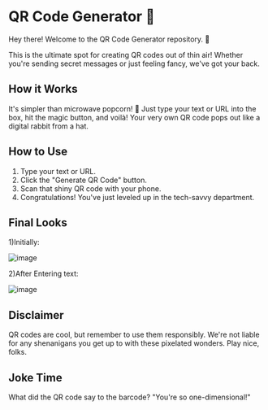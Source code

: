 # QR Code Generator 📱

Hey there! Welcome to the QR Code Generator repository. 🎉

This is the ultimate spot for creating QR codes out of thin air! Whether you're sending secret messages or just feeling fancy, we've got your back.

## How it Works

It's simpler than microwave popcorn! 🍿 Just type your text or URL into the box, hit the magic button, and voilà! Your very own QR code pops out like a digital rabbit from a hat.

## How to Use

1. Type your text or URL.
2. Click the "Generate QR Code" button.
3. Scan that shiny QR code with your phone.
4. Congratulations! You've just leveled up in the tech-savvy department.

## Final Looks
1)Initially:

![image](https://github.com/Visalan-H/Qr-Code-Generator/assets/152077751/9445315a-a63d-4cc6-8ec3-683870dd8b0c)

2)After Entering text:

![image](https://github.com/Visalan-H/Qr-Code-Generator/assets/152077751/701850ec-17c7-4e09-b605-95df880be57c)

## Disclaimer

QR codes are cool, but remember to use them responsibly. We're not liable for any shenanigans you get up to with these pixelated wonders. Play nice, folks.

##  Joke Time
What did the QR code say to the barcode? "You're so one-dimensional!"

